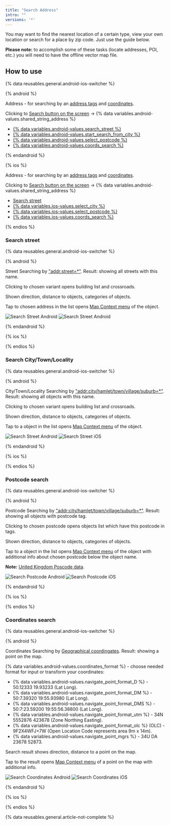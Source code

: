 ```yaml
---
title: "Search Address"
intro: ""
versions: '*'
---
```


You may want to find the nearest location of a certain type, view your own location or search for a place by zip code. Just use the guide below.

**Please note:** to accomplish some of these tasks (locate addresses, POI, etc.) you will need to have the offline vector map file.

## How to use

{% data reusables.general.android-ios-switcher %}

{% android %}

Address - for searching by an [address tags](https://wiki.openstreetmap.org/w/index.php?title=Key:addr) and [coordinates](https://en.wikipedia.org/wiki/Geographic_coordinate_system).

Clicking to [Search button on the screen](/osmand/widgets/map-buttons#search) -> {% data variables.android-values.shared_string_address %}

- [{% data variables.android-values.search_street %}](/osmand/search/search-address#search-street)
- [{% data variables.android-values.start_search_from_city %}](/osmand/search/search-address#search-citytownlocality)
- [{% data variables.android-values.select_postcode %}](/osmand/search/search-address#postcode-search)
- [{% data variables.android-values.coords_search %}](/osmand/search/search-address#coordinates-search)

{% endandroid %}

{% ios %}

Address - for searching by an [address tags](https://wiki.openstreetmap.org/w/index.php?title=Key:addr) and [coordinates](https://en.wikipedia.org/wiki/Geographic_coordinate_system).

Clicking to [Search button on the screen](/osmand/widgets/map-buttons#search) -> {% data variables.android-values.shared_string_address %}

- [Search street](/osmand/search/search-address#search-street)
- [{% data variables.ios-values.select_city %}](/osmand/search/search-address#search-citytownlocality)
- [{% data variables.ios-values.select_postcode %}](/osmand/search/search-address#postcode-search)
- [{% data variables.ios-values.coords_search %}](/osmand/search/search-address#coordinates-search)

{% endios %}

### Search street

{% data reusables.general.android-ios-switcher %}

{% android %}

Street Searching by ["addr:street=*"](https://wiki.openstreetmap.org/w/index.php?title=Key:addr). Result: showing all streets with this name.

Clicking to chosen variant opens building list and crossroads.

Shown direction, distance to objects, categories of objects.

Tap to chosen address in the list opens [Map Context menu](/osmand/map/map-context-menu#select-an-object-short-tap) of the object.

![Search Street Android](/assets/images/search/street_search.png) ![Search Street Android](/assets/images/search/street_search_1.png)

{% endandroid %}

{% ios %}



{% endios %}

### Search City/Town/Locality

{% data reusables.general.android-ios-switcher %}

{% android %}

City/Town/Locality Searching by ["addr:city/hamlet/town/village/suburb=*"](https://wiki.openstreetmap.org/w/index.php?title=Key:addr). Result: showing all objects with this name.

Clicking to chosen variant opens building list and crossroads.

Shown direction, distance to objects, categories of objects.

Tap to a object in the list opens [Map Context menu](/osmand/map/map-context-menu#select-an-object-short-tap) of the object.

![Search Street Android](/assets/images/search/town_search_android.png) ![Search Street iOS](/assets/images/search/town_search_ios.png)

{% endandroid %}

{% ios %}


{% endios %}


### Postcode search

{% data reusables.general.android-ios-switcher %}

{% android %}

Postcode Searching by ["addr:city/hamlet/town/village/suburb=*"](https://wiki.openstreetmap.org/w/index.php?title=Key:addr). Result: showing all objects with postcode tag.

Clicking to chosen postcode opens objects list which have this postcode in tags.

Shown direction, distance to objects, categories of objects.

Tap to a object in the list opens [Map Context menu](/osmand/map/map-context-menu#select-an-object-short-tap) of the object with additional info about chosen postcode below the object name.

**Note:** [United Kingdom Poscode data](https://github.com/hvdwolf/OsmAnd-UKpostcodes/releases).

![Search Postcode Android](/assets/images/search/postcode_android.png) ![Search Postcode iOS](/assets/images/search/postcode_ios.png)

{% endandroid %}

{% ios %}


{% endios %}


### Coordinates search

{% data reusables.general.android-ios-switcher %}

{% android %}

Coordinates Searching by [Geographical coordingates](https://en.wikipedia.org/wiki/Geographic_coordinate_system). Result: showing a point on the map.

{% data variables.android-values.coordinates_format %} - choose needed format for input or transform your coordinates:
- {% data variables.android-values.navigate_point_format_D %} - 50.12333  19.93233 (Lat Long).
- {% data variables.android-values.navigate_point_format_DM %} - 50:7.39320  19:55.93980 (Lat Long).
- {% data variables.android-values.navigate_point_format_DMS %} - 50:7:23.59200  19:55:56.38800 (Lat Long).
- {% data variables.android-values.navigate_point_format_utm %} - 34N 5552876  423678 (Zone Northing Easting).
- {% data variables.android-values.navigate_point_format_olc %} (OLC) - 9F2X4WFJ+7W (Open Location Code represents area 9m x 14m).
- {% data variables.android-values.navigate_point_mgrs %} - 34U DA 23678 52873.

Search result shows direction, distance to a point on the map.

Tap to the result opens [Map Context menu](/osmand/map/map-context-menu#select-any-point-long-tap) of a point on the map with additional info.

![Search Coordinates Android](/assets/images/search/coordinates_search_android.png) ![Search Coordinates iOS](/assets/images/search/coordinates_search_ios.png)


{% endandroid %}

{% ios %}

{% endios %}

{% data reusables.general.article-not-complete %}